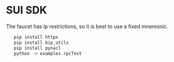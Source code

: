 # SUI SDK 
 
 The faucet has ip restrictions, so it is best to use a fixed mnemonic.
 
 ```sh
    pip install httpx
    pip install bip_utils
    pip install pynacl
    python -m examples.rpcTest
 ```